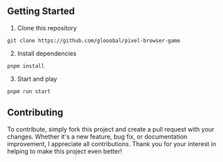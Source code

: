 ## Getting Started

1. Clone this repository

```
git clone https://github.com/glooobal/pixel-browser-game
```

2. Install dependencies

```
pnpm install
```

3. Start and play

```
pnpm run start
```

## Contributing

To contribute, simply fork this project and create a pull request with your changes. Whether it's a new feature, bug fix, or documentation improvement, I appreciate all contributions. Thank you for your interest in helping to make this project even better!